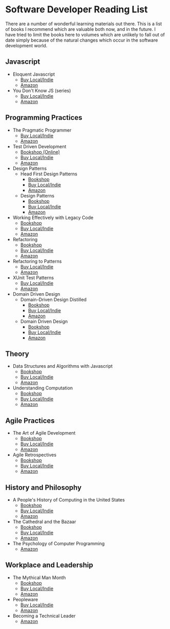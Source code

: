 # Software Developer Reading List #

There are a number of wonderful learning materials out there. This is a list of books I recommend which are valuable both now, and in the future. I have tried to limit the books here to volumes which are unlikely to fall out of date simply because of the natural changes which occur in the software development world.

## Javascript ##

- Eloquent Javascript
    - [Buy Local/Indie](https://www.indiebound.org/book/9781593272821)
    - [Amazon](https://www.amazon.com/Eloquent-JavaScript-Modern-Introduction-Programming/dp/1593272820)
- You Don't Know JS (series)
    - [Buy Local/Indie](https://www.indiebound.org/search/book?keys=You+Don%27t+Know+JS)
    - [Amazon](https://www.amazon.com/s?k=You+Don%27t+Know+JS&i=stripbooks&ref=nb_sb_noss_2)

## Programming Practices ##

- The Pragmatic Programmer
    - [Buy Local/Indie](https://www.indiebound.org/book/9780201616224)
    - [Amazon](https://www.amazon.com/Pragmatic-Programmer-journey-mastery-Anniversary/dp/0135957052/ref=sr_1_1?crid=373TXGYGG2CK1&dchild=1&keywords=pragmatic+programmer&qid=1593447837&s=books&sprefix=Pragmat%2Cstripbooks%2C253&sr=1-1)
- Test Driven Development
    - [Bookshop (Online)](https://bookshop.org/books/test-driven-development-by-example/9780321146533)
    - [Buy Local/Indie](https://www.indiebound.org/book/9780321146533)
    - [Amazon](https://www.amazon.com/Test-Driven-Development-Kent-Beck/dp/0321146530/ref=sr_1_2?dchild=1&keywords=Test+Driven+Development&qid=1593448411&s=books&sr=1-2)
- Design Patterns
    - Head First Design Patterns
        - [Bookshop](https://bookshop.org/books/head-first-design-patterns/9780596007126)
        - [Buy Local/Indie](https://www.indiebound.org/book/9780596007126)
        - [Amazon](https://www.amazon.com/Head-First-Design-Patterns-Brain-Friendly/dp/0596007124/ref=sr_1_1?crid=3BUEC8R7AYYPR&dchild=1&keywords=head+first+design+patterns&qid=1593448578&s=books&sprefix=head+first+desig%2Cstripbooks%2C245&sr=1-1)
    - Design Patterns
        - [Bookshop](https://bookshop.org/a/287/9780201633610)
        - [Buy Local/Indie](https://www.indiebound.org/book/9780201633610)
        - [Amazon](https://www.amazon.com/Design-Patterns-Elements-Reusable-Object-Oriented/dp/0201633612/ref=sr_1_1?dchild=1&keywords=Design+Patterns&qid=1593448609&s=books&sr=1-1)
- Working Effectively with Legacy Code
    - [Bookshop](https://bookshop.org/a/287/9780131177055)
    - [Buy Local/Indie](https://www.indiebound.org/book/9780131177055)
    - [Amazon](https://www.amazon.com/Working-Effectively-Legacy-Michael-Feathers/dp/0131177052/ref=sr_1_1?crid=3W6MT7KQ0DXL&dchild=1&keywords=working+effectively+with+legacy+code&qid=1593448666&s=books&sprefix=working+Effective%2Cstripbooks%2C210&sr=1-1)
- Refactoring
    - [Bookshop](https://bookshop.org/a/287/9780134757599)
    - [Buy Local/Indie](https://www.indiebound.org/book/9780134757599)
    - [Amazon](https://www.amazon.com/Refactoring-Improving-Existing-Addison-Wesley-Signature/dp/0134757599/ref=sr_1_1?crid=1W1XSHRYVAUCK&dchild=1&keywords=refactoring+martin+fowler&qid=1593448716&s=books&sprefix=refactoring+%2Cstripbooks%2C686&sr=1-1)
- Refactoring to Patterns
    - [Buy Local/Indie](https://www.indiebound.org/book/9780321213358)
    - [Amazon](https://www.amazon.com/Refactoring-Patterns-Joshua-Kerievsky/dp/0321213351/ref=sr_1_2?dchild=1&keywords=refactoring+to+patterns&qid=1593448747&s=books&sr=1-2)
- XUnit Test Patterns
    - [Buy Local/Indie](https://www.indiebound.org/book/9780131495050)
    - [Amazon](https://www.amazon.com/Gerard-Meszaros-Patterns-Refactoring-Hardcover/dp/B01FMW67IY/ref=sr_1_4?crid=HYDH3GQ2HASU&dchild=1&keywords=xunit+test+patterns&qid=1593448780&s=books&sprefix=xunit+test+%2Cstripbooks%2C214&sr=1-4)
- Domain Driven Design
    - Domain-Driven Design Distilled
        - [Bookshop](https://bookshop.org/a/287/9780134434421)
        - [Buy Local/Indie](https://www.indiebound.org/book/9780134434421)
        - [Amazon](https://www.amazon.com/Domain-Driven-Design-Distilled-Vaughn-Vernon/dp/0134434420/ref=sr_1_5?dchild=1&keywords=domain+driven+design&qid=1593448969&s=books&sr=1-5)
    - Domain Driven Design
        - [Bookshop](https://bookshop.org/a/287/9780321125217)
        - [Buy Local/Indie](https://www.indiebound.org/book/9780321125217)
        - [Amazon](https://www.amazon.com/Domain-Driven-Design-Tackling-Complexity-Software/dp/0321125215/ref=sr_1_3?dchild=1&keywords=domain+driven+design&qid=1593448969&s=books&sr=1-3)

## Theory ##

- Data Structures and Algorithms with Javascript
    - [Bookshop](https://bookshop.org/a/287/9781449364939)
    - [Buy Local/Indie](https://www.indiebound.org/book/9781449364939)
    - [Amazon](https://www.amazon.com/Data-Structures-Algorithms-JavaScript-approaches-ebook/dp/B00IV3J23Y/ref=sr_1_4?dchild=1&keywords=Data+structures+and+algorithms+javascript&qid=1593449435&s=books&sr=1-4)
- Understanding Computation
    - [Bookshop](https://bookshop.org/a/287/9781449329273)
    - [Buy Local/Indie](https://www.indiebound.org/book/9781449329273)
    - [Amazon](https://www.amazon.com/Understanding-Computation-Machines-Impossible-Programs/dp/1449329276/ref=sr_1_1?dchild=1&keywords=understanding+computation&qid=1593449202&s=books&sr=1-1)

## Agile Practices ##

- The Art of Agile Development
    - [Bookshop](https://bookshop.org/a/287/9781449329273)
    - [Buy Local/Indie](https://www.indiebound.org/book/9781449329273)
    - [Amazon](https://www.amazon.com/Art-Agile-Development-Pragmatic-Software/dp/0596527675/ref=sr_1_3?crid=RGWTZI4CDVD&dchild=1&keywords=the+art+of+agile+development&qid=1593448827&s=books&sprefix=the+art+of+agile%2Cstripbooks%2C205&sr=1-3)
- Agile Retrospectives
    - [Bookshop](https://bookshop.org/a/287/9780977616640)
    - [Buy Local/Indie](https://www.indiebound.org/book/9780977616640)
    - [Amazon](https://www.amazon.com/Agile-Retrospectives-Making-Teams-Great/dp/0977616649/ref=sr_1_2?dchild=1&keywords=agile+retrospectives&qid=1593448870&s=books&sr=1-2)

## History and Philosophy ##

- A People's History of Computing in the United States
    - [Bookshop](https://bookshop.org/a/287/9780674970977)
    - [Buy Local/Indie](https://www.indiebound.org/book/9780674970977)
    - [Amazon](https://www.amazon.com/Peoples-History-Computing-United-States/dp/0674970977/ref=sr_1_1?crid=2MFZ8WGGNXKWH&dchild=1&keywords=a+people%27s+history+of+computing+in+the+united+states&qid=1593449809&s=books&sprefix=a+people%27s+history+of+compu%2Cstripbooks%2C223&sr=1-1)
- The Cathedral and the Bazaar
    - [Bookshop](https://bookshop.org/a/287/9780596001087)
    - [Buy Local/Indie](https://www.indiebound.org/book/9780596001087)
    - [Amazon](https://www.amazon.com/Cathedral-Bazaar-Musings-Accidental-Revolutionary/dp/0596001088/ref=sr_1_1?dchild=1&keywords=The+Cathedral+and+the+Bazaar&qid=1593449850&s=books&sr=1-1)
- The Psychology of Computer Programming
    - [Amazon](https://www.amazon.com/Psychology-Computer-Programming-Silver-Anniversary-ebook/dp/B004R9QACC/ref=sr_1_1?crid=8E1MAVVWQ5H8&dchild=1&keywords=the+psychology+of+computer+programming&qid=1593449986&s=books&sprefix=The+Psychology+of+Computer%2Cstripbooks%2C227&sr=1-1)

## Workplace and Leadership ##

- The Mythical Man Month
    - [Bookshop](https://bookshop.org/a/287/9780201835953)
    - [Buy Local/Indie](https://www.indiebound.org/book/9780201835953)
    - [Amazon](https://www.amazon.com/Mythical-Man-Month-Software-Engineering-Anniversary/dp/0201835959/ref=sr_1_1?crid=1KWMXNZPG1DLD&dchild=1&keywords=the+mythical+man+month&qid=1593449888&s=books&sprefix=The+Mythical+Ma%2Cstripbooks%2C248&sr=1-1)
- Peopleware
    - [Buy Local/Indie](https://www.indiebound.org/book/9780321934116)
    - [Amazon](https://www.amazon.com/Peopleware-Productive-Projects-Teams-3rd/dp/0321934113/ref=sr_1_1?dchild=1&keywords=peopleware&qid=1593449928&s=books&sr=1-1)
- Becoming a Technical Leader
    - [Amazon](https://www.amazon.com/Becoming-Technical-Leader-Problem-Solving-Approach/dp/0932633021/ref=sr_1_3?dchild=1&keywords=becoming+a+technical+leader&qid=1593450266&s=books&sr=1-3)
